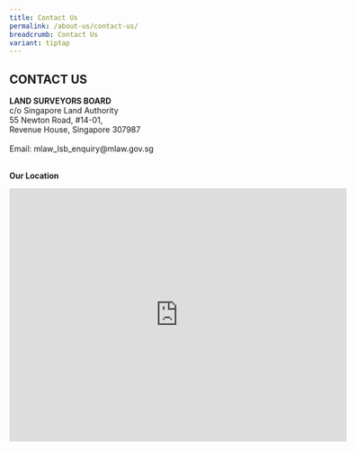 ```yaml
---
title: Contact Us
permalink: /about-us/contact-us/
breadcrumb: Contact Us
variant: tiptap
---
```

<h2>CONTACT US</h2>
<p><strong>LAND SURVEYORS BOARD</strong> 
<br>c/o Singapore Land Authority
<br>55 Newton Road, #14-01,
<br>Revenue House, Singapore 307987
<br>
<br>Email: mlaw_lsb_enquiry@mlaw.gov.sg
<br>
<br>
</p>
<p><strong>Our Location</strong>
</p>
<div class="iframe-wrapper">
<iframe style="border:0;" height="450" width="600" allowfullscreen="true" frameborder="0" src="https://www.onemap.gov.sg/minimap/minimap.html?mapStyle=Default&amp;zoomLevel=17&amp;latLng=1.31959236004979,103.842143383889&amp;ewt=JTNDcCUzRSUzQ3N0cm9uZyUzRUxBTkQlMjBTVVJWRVlPUlMlMjBCT0FSRCUzQyUyRnN0cm9uZyUzRSUzQyUyRnAlM0UlMEElM0NwJTNFNTUlMjBOZXd0b24lMjBSb2FkJTNDJTJGcCUzRSUwQSUzQ3AlM0VSZXZlbnVlJTIwSG91c2UlMjAlMjMxNC0wMSUzQyUyRnAlM0UlMEElM0NwJTNFU2luZ2Fwb3JlJTIwMzA3OTg3JTNDJTJGcCUzRQ==&amp;popupWidth=200&amp;showPopup=true"></iframe>
</div>
<p></p>